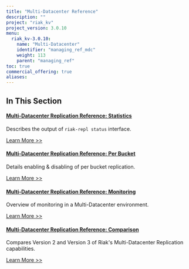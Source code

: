 ```yaml
---
title: "Multi-Datacenter Reference"
description: ""
project: "riak_kv"
project_version: 3.0.10
menu:
  riak_kv-3.0.10:
    name: "Multi-Datacenter"
    identifier: "managing_ref_mdc"
    weight: 113
    parent: "managing_ref"
toc: true
commercial_offering: true
aliases:
---
```


[ref mdc stats]: ./statistics
[ref mdc per bucket]: ./per-bucket-replication
[ref mdc monitor]: ./monitoring
[ref mdc comparison]: ./comparison

## In This Section

#### [Multi-Datacenter Replication Reference: Statistics][ref mdc stats]

Describes the output of `riak-repl status` interface.

[Learn More >>][ref mdc stats]

#### [Multi-Datacenter Replication Reference: Per Bucket][ref mdc per bucket]

Details enabling & disabling of per bucket replication.

[Learn More >>][ref mdc per bucket]

#### [Multi-Datacenter Replication Reference: Monitoring][ref mdc monitor]

Overview of monitoring in a Multi-Datacenter environment.

[Learn More >>][ref mdc monitor]

#### [Multi-Datacenter Replication Reference: Comparison][ref mdc comparison]

Compares Version 2 and Version 3 of Riak's Multi-Datacenter Replication capabilities.

[Learn More >>][ref mdc comparison]

